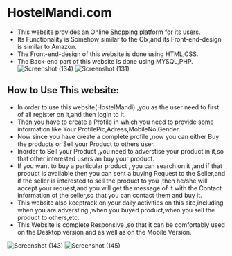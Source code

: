 # HostelMandi.com
- This website provides  an Online Shopping platform for its users.
- Its Functionality is Somehow similar to the Olx,and its Front-end-design is similar to Amazon.
- The Front-end-design of this website is done using HTML,CSS.
- The Back-end part of this website is done using MYSQL,PHP.
![Screenshot (134)](https://user-images.githubusercontent.com/65400780/87242840-270edc80-c44e-11ea-8d0f-cc917ffc5b71.png)
![Screenshot (131)](https://user-images.githubusercontent.com/65400780/87242868-63423d00-c44e-11ea-9537-81e95f6abc8b.png)


## How  to Use This website:
- In order to use this website(HostelMandi) ,you as the user need to first of all register on it,and then login to it.
- Then you have to create a Profile in which you need to provide some information like Your ProfilePic,Adress,MobileNo,Gender.
- Now since you have create a complete profile ,now you can either Buy the products or Sell your Product to others user.
- Inorder to Sell your Product ,you need to adverstise your product in it,so that other interested users an buy your product.
- If you want to buy a particular product , you can search on it ,and if that product is available then you can sent a buying Request to the Seller,and if the seller is interested to sell the product to you ,then he/she will accept your request,and you will get the message of it with the Contact information of the seller,so that you can contact them and buy it.
- This website also keeptrack on your daily activities on this site,including when you are adversting ,when you buyed product,when you sell the product to others,etc.
- This Website is complete Responsive ,so that it can be comfortably  used on the Desktop version and as well as on the Mobile Version.

![Screenshot (143)](https://user-images.githubusercontent.com/65400780/87242912-b4eac780-c44e-11ea-8119-4cebb5aa15ca.png)
![Screenshot (145)](https://user-images.githubusercontent.com/65400780/87242930-e1064880-c44e-11ea-8e92-40b3a52acdbc.png)


